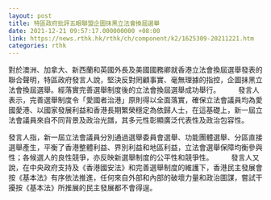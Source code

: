 ```yaml
---
layout: post
title: 特區政府批評五眼聯盟企圖抹黑立法會換屆選舉
date: 2021-12-21 09:57:17.000000000 +08:00
link: https://news.rthk.hk/rthk/ch/component/k2/1625309-20211221.htm
categories: rthk
---
```


對於澳洲、加拿大、新西蘭和英國外長及美國國務卿就香港立法會換屆選舉發表的聯合聲明，特區政府發言人說，堅決反對罔顧事實、毫無理據的指控，企圖抹黑立法會換屆選舉。經落實完善選舉制度後的立法會換屆選舉成功舉行。
　　 
發言人表示，完善選舉制度令「愛國者治港」原則得以全面落實，確保立法會議員均為愛國愛港、以國家發展利益和香港長期繁榮穩定為依歸人士，在這基礎上，新一屆立法會議員來自不同背景及政治光譜，其多元性彰顯廣泛代表性及政治包容性。

發言人指，新一屆立法會議員分別通過選舉委員會選舉、功能團體選舉、分區直接選舉產生，平衡了香港整體利益、界別利益和地區利益，立法會選舉保障均衡參與性；各候選人的良性競爭，亦反映新選舉制度的公平性和競爭性。
　　 
發言人又說，在中央政府支持及《香港國安法》和完善選舉制度的維護下，香港民主發展會按《基本法》有序依法推進，任何來自外部和內部的破壞力量和政治圖謀，嘗試干擾按《基本法》所推展的民主發展都不會得逞。
